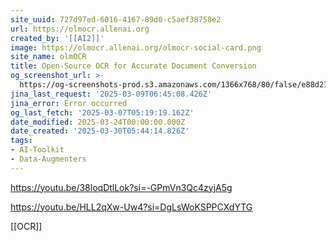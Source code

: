 ```yaml
---
site_uuid: 727d97ed-6016-4167-89d0-c5aef38758e2
url: https://olmocr.allenai.org
created_by: '[[AI2]]'
image: https://olmocr.allenai.org/olmocr-social-card.png
site_name: olmOCR
title: Open-Source OCR for Accurate Document Conversion
og_screenshot_url: >-
  https://og-screenshots-prod.s3.amazonaws.com/1366x768/80/false/e88d212fe5067a4b590e35b2610b5026e8c8001f8c31b544e4644e735bd1126b.jpeg
jina_last_request: '2025-03-09T06:45:08.426Z'
jina_error: Error occurred
og_last_fetch: '2025-03-07T05:19:19.162Z'
date_modified: 2025-03-24T00:00:00.000Z
date_created: '2025-03-30T05:44:14.826Z'
tags:
- AI-Toolkit
- Data-Augmenters
---
```

























































https://youtu.be/38loqDtlLok?si=-GPmVn3Qc4zyjA5g

https://youtu.be/HLL2qXw-Uw4?si=DgLsWoKSPPCXdYTG

[[OCR]]
